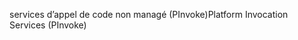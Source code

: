 <span data-ttu-id="68005-101">services d’appel de code non managé (PInvoke)</span><span class="sxs-lookup"><span data-stu-id="68005-101">Platform Invocation Services (PInvoke)</span></span>